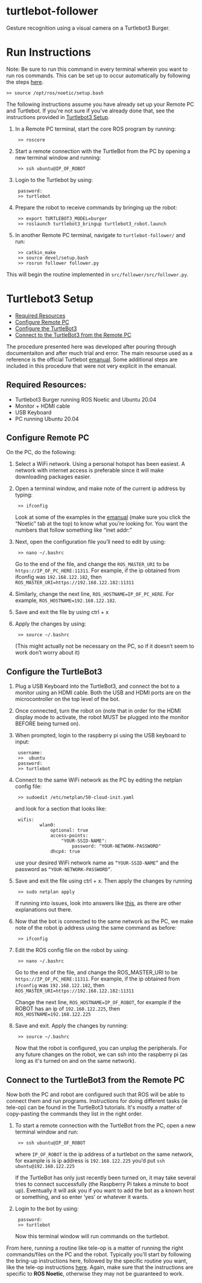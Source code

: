 # turtlebot-follower
Gesture recognition using a visual camera on a Turtlebot3 Burger.

# Run Instructions
Note: Be sure to run this command in every terminal wherein you want to run ros commands. This can be set up to occur automatically by following the steps [here](https://answers.ros.org/question/206876/how-often-do-i-need-to-source-setupbash/).

    >> source /opt/ros/noetic/setup.bash  

The following instructions assume you have already set up your Remote PC and Turtlebot. If you're not sure if you've already done that, see the instructions provided in [Turtlebot3 Setup](#turtlebot3-setup).

1. In a Remote PC terminal, start the core ROS program by running:

        >> roscore

2. Start a remote connection with the TurtleBot from the PC by opening a new terminal window and running:
        
        >> ssh ubuntu@IP_OF_ROBOT

3. Login to the Turtlebot by using:

        password:
        >> turtlebot

4. Prepare the robot to receive commands by bringing up the robot:

        >> export TURTLEBOT3_MODEL=burger
        >> roslaunch turtlebot3_bringup turtlebot3_robot.launch

5. In another Remote PC terminal, navigate to `turtlebot-follower/` and run:

        >> catkin_make
        >> source devel/setup.bash
        >> rosrun follower follower.py
This will begin the routine implemented in `src/follower/src/follower.py`.

# Turtlebot3 Setup
- [Required Resources](#required-resources)
- [Configure Remote PC](#configure-remote-pc)
- [Configure the TurtleBot3](#configure-the-turtlebot3)
- [Connect to the TurtleBot3 from the Remote PC](#connect-to-the-turtlebot3-from-the-remote-pc)

The procedure presented here was developed after pouring through documentaiton and after much trial and error. The main resourse used as a reference is the official Turtlebot [emanual](https://emanual.robotis.com/docs/en/platform/turtlebot3/quick-start/#pc-setup). Some additional steps are included in this procedure that were not very explicit in the emanual.
## Required Resources:
- Turtlebot3 Burger running ROS Noetic and Ubuntu 20.04
- Monitor + HDMI cable
- USB Keyboard
- PC running Ubuntu 20.04

## Configure Remote PC
On the PC, do the following:

1. Select a WiFi network. Using a personal hotspot has been easiest. A network with internet access is preferable since it will make downloading packages easier.

2. Open a terminal window, and make note of the current ip address by typing:
    
        >> ifconfig
	
    Look at some of the examples in the [emanual](https://emanual.robotis.com/docs/en/platform/turtlebot3/quick-start/#pc-setup) (make sure you click the “Noetic” tab at the top) to know what you’re looking for. You want the numbers that follow something like “inet addr:”

3. Next, open the configuration file you’ll need to edit by using:
		
        >> nano ~/.bashrc
    
    Go to the end of the file, and change the `ROS_MASTER_URI` to be `https://IP_OF_PC_HERE:11311`. For example, if the ip obtained from ifconfig was `192.168.122.182`, then `ROS_MASTER_URI=https://192.168.122.182:11311`

4. Similarly, change the next line, `ROS_HOSTNAME=IP_OF_PC_HERE`. For example, `ROS_HOSTNAME=192.168.122.182`.

5. Save and exit the file by using ctrl + x

6. Apply the changes by using:
		
        >> source ~/.bashrc
	(This might actually not be necessary on the PC, so if it doesn’t seem to work don’t worry about it)

## Configure the TurtleBot3
1. Plug a USB Keyboard into the TurtleBot3, and connect the bot to a monitor using an HDMI cable. Both the USB and HDMI ports are on the microcontroller on the top level of the bot.

2. Once connected, turn the robot on (note that in order for the HDMI display mode to activate, the robot MUST be plugged into the monitor BEFORE being turned on).

3. When prompted, login to the raspberry pi using the USB keyboard to input:

        username:
        >>  ubuntu
        password:
        >> turtlebot

4. Connect to the same WiFi network as the PC by editing the netplan config file:
        
        >> sudoedit /etc/netplan/50-cloud-init.yaml
    
    and look for a section that looks like:

        wifis:
                wlan0:
                    optional: true
                    access-points:
                        "YOUR-SSID-NAME":
                            password: "YOUR-NETWORK-PASSWORD"
                    dhcp4: true

    use your desired WiFi network name as `“YOUR-SSID-NAME”` and the password as `“YOUR-NETWORK-PASSWORD”`. 

5. Save and exit the file using ctrl + x. Then apply the changes by running
        
        >> sudo netplan apply
    
    If running into issues, look into answers like [this](https://askubuntu.com/questions/1143287/how-to-setup-of-raspberry-pi-3-onboard-wifi-for-ubuntu-server-with-netplan), as there are other explanations out there.

6. Now that the bot is connected to the same network as the PC, we make note of the robot ip address using the same command as before:
        
        >> ifconfig

7. Edit the ROS config file on the robot by using:
		
        >> nano ~/.bashrc

    Go to the end of the file, and change the ROS_MASTER_URI to be `https://IP_OF_PC_HERE:11311`. For example, if the ip obtained from `ifconfig` was `192.168.122.182`, then `ROS_MASTER_URI=https://192.168.122.182:11311`
    
    Change the next line, `ROS_HOSTNAME=IP_OF_ROBOT`, for example if the ROBOT has an ip of `192.168.122.225`, then `ROS_HOSTNAME=192.168.122.225`

8. Save and exit. Apply the changes by running:
        
        >> source ~/.bashrc
    
    Now that the robot is configured, you can unplug the peripherals. For any future changes on the robot, we can ssh into the raspberry pi (as long as it's turned on and on the same network). 

## Connect to the TurtleBot3 from the Remote PC
Now both the PC and robot are configured such that ROS will be able to connect them and run programs. Instructions for doing different tasks (ie tele-op) can be found in the TurtleBot3 tutorials. It's mostly a matter of copy-pasting the commands they list in the right order.

1. To start a remote connection with the TurtleBot from the PC, open a new terminal window and run:
        
        >> ssh ubuntu@IP_OF_ROBOT

    where `IP_OF_ROBOT` is the ip address of a turtlebot on the same network, for example is is ip address is `192.168.122.225` you’d put `ssh ubuntu@192.168.122.225`

    If the TurtleBot has only just recently been turned on, it may take several tries to connect successfully (the Raspberry Pi takes a minute to boot up). Eventually it will ask you if you want to add the bot as a known host or something, and so enter ‘yes’ or whatever it wants. 
    
2. Login to the bot by using:

        password:
        >> turtlebot

    Now this terminal window will run commands on the turtlebot.

From here, running a routine like tele-op is a matter of running the right commands/files on the PC and the robot. Typically you’ll start by following the bring-up instructions here, followed by the specific routine you want, like the tele-op instructions [here](https://emanual.robotis.com/docs/en/platform/turtlebot3/basic_operation/#basic-operation). Again, make sure that the instructions are specific to **ROS Noetic**, otherwise they may not be guaranteed to work.


